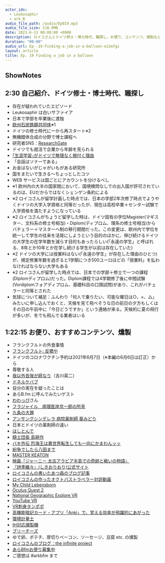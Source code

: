 ```yaml
---
actor_ids:
  - Leukosaphir
  - ark_B
audio_file_path: /audio/Ep019.mp3
audio_file_size: 118.9MB
date: 2021-6-13 00:00:00 +0900
description: ロイコさんとドイツ修士・博士時代、職探し、お便り、コンテンツ、燻製などについて話しました。
duration: "00:00"
audio_url: Ep--19-Finding-a-job-in-a-balloon-e12m7gi
layout: article
title: Ep. 19 Finding a job in a balloon
---
```


## ShowNotes 

## 2:30 自己紹介、ドイツ修士・博士時代、職探し

* 存在が疑われていたエピソード
* Leukosaphir は白いサファイア
* 日本で学部を卒業後に渡独
* [欧州石炭鉄鋼共同体](https://ja.wikipedia.org/wiki/%E6%AC%A7%E5%B7%9E%E7%9F%B3%E7%82%AD%E9%89%84%E9%8B%BC%E5%85%B1%E5%90%8C%E4%BD%93)※1
* ドイツの修士時代に一から再スタート※2
* 無機錯体合成の分野で博士課程へ
* 研究者SNS：[ResearchGate](https://www.researchgate.net/)
* ドイツでも就活で企業から年齢を見られる
* [｢生涯学習｣がドイツで無理なく根付く理由](https://toyokeizai.net/articles/-/231888)
* 「会話はソナーである」
* お金はないがじゃがいもがある研究所
* 国をまたいで生きる～ちょっとしたコツ
* WEB サービスは国ごとにアカウントを分けるべし
* ※1 欧州内の大半の国家間において、国境検問なしでの出入国が許可されているのは、EUだからではなくシェンゲン条約による
* ※2 ロイコさんが留学計画した時点では、日本の学部2年次修了時点でようやくドイツの大学入学資格と同等だったが、現在は高校卒業＋センター試験で入学資格を満たすようになっている
* ※2 ロイコさんがちょうど留学した時は、ドイツ固有の学位Magister(マギスター、文科系の修士号相当)・Diplom(ディプロム、理系の修士号相当)からバチェラー＋マスターへ制の移行期間だった。この変更は、欧州内で学位を統一して学生の往来を活発にしようという目的のほかに、伸び続けるドイツの大学生の在学年数を減らす目的もあったらしい(「永遠の学生」と呼ばれる、8年とか10年とか在学し続ける学生が以前は存在していた)
* ※2 ドイツの大学には授業料はない(「永遠の学生」が存在した理由のひとつ)が、規定修業年数を過ぎると1学期につき500ユーロほどの「授業料」を払わなければならない大学もある
* ※2 ロイコさんが留学した時点では、日本での学部＋修士で一つの課程(Diplomディプロム)だった。Diplom課程では4学期修了後に中間試験(Vordiplomフォアディプロム、基礎科目の口頭試問)があり、これがバチェラーと同等とされた
* 気球について補足：ふんわり「何人で乗りたい、可能な曜日は○、×、△」みたいに申し込んでおくと、天候を見て飛べそうな日の前日の夕方もしくはその日の午前中に「今日どうですか」という連絡が来る。天候的に夏の飛行が多いが、冬でも飛んでる業者はいる

## 1:22:15 お便り、おすすめコンテンツ、燻製

* フランクフルトの外食事情
* [フランクフルト: 反橋や](https://ja.sorihashiya.com/)
* ドイツのコロナワクチン予約は2021年6月7日（※本編の6月6日は訂正）から
* 尊敬する人
* [我以外皆我が師なり](https://amzn.to/3gcHi6E)（吉川英二）
* [ドネルケバブ](https://ja.wikipedia.org/wiki/%E3%83%89%E3%83%8D%E3%83%AB%E3%82%B1%E3%83%90%E3%83%96)
* 自分の実在を疑ったことは
* あらB.fm に呼んでみたいゲスト
* [わわっぴ](https://twitter.com/yasu_shinohara)さん
* [フラジャイル　病理医岸京一郎の所見](https://amzn.to/3pUJdzZ)
* [九条の大罪](https://amzn.to/2TnNjV5)
* [アンサングシンデレラ 病院薬剤師 葵みどり](https://amzn.to/3pOjs4h)
* 日本とドイツの薬剤師の違い
* [ほしとんで](https://amzn.to/3vsL0xz)
* [騎士団長 島耕作](https://amzn.to/3vjKemr)
* [バキ外伝 烈海王は異世界転生しても一向にかまわんッッ](https://amzn.to/3x9vt6W)
* [紛争でしたら八田まで](https://amzn.to/3wkxU6F)
* [MASTER KEATON](https://amzn.to/3iz5sdf)
* [映画『ジャーニー 太古アラビア半島での奇跡と戦いの物語』](https://journey.toeiad.co.jp/)
* [『詩季織々』(しきおりおり)公式サイト](https://shikioriori.jp/)
* [ロイコさんの書いたあつ森のブログ記事](https://infinite-projects.blogspot.com/2020/12/blog-post.html)
* [ロイコさんの作ったオクトパストラベラー対訳動画](https://www.youtube.com/watch?v=yd_FlDBN6u0)
* [My Child Lebensborn](https://www.mychildlebensborn.com/)
* [Oculus Quest 2](https://amzn.to/3vhIuKf)
* [National Geographic Explore VR](https://www.oculus.com/experiences/quest/2046607608728563/?locale=en_US)
* [YouTube VR](https://www.oculus.com/experiences/quest/2002317119880945/?ranking_trace=0_2002317119880945_QUESTSEARCH_7ca55a8f-20ca-41f9-b198-51b68c2cdf5d)
* [VR刺身タンポポ](https://www.famitsu.com/news/202106/11223463.html)
* [高機能暗記カード・アプリ「Anki」で、覚える効率が飛躍的にあがった](https://web.plus-idea.net/on/anki-card-install-remember/)
* [環境計量士](https://ja.wikipedia.org/wiki/%E7%92%B0%E5%A2%83%E8%A8%88%E9%87%8F%E5%A3%AB)
* [IH対応燻製機](https://amzn.to/3giECEH)
* [ブリーチーズ](https://amzn.to/3iIHTPj)
* ゆで卵、ポテチ、厚切りベーコン、ソーセージ、豆腐 etc. の燻製
* [ロイコさんのブログ：the infinite project](https://infinite-projects.blogspot.com/)
* [あらBfmお便り募集中](https://twitter.com/arkbfm/status/1341090549177012225?s=20)
* ご感想は #arkbfm まで
